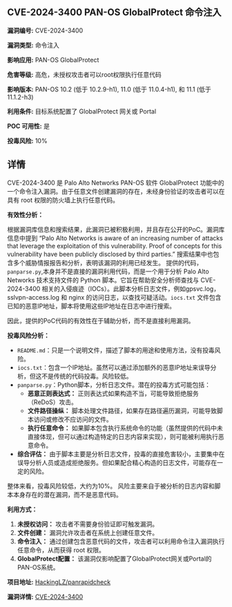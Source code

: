 ## CVE-2024-3400 PAN-OS GlobalProtect 命令注入

**漏洞编号:** CVE-2024-3400

**漏洞类型:** 命令注入

**影响应用:** PAN-OS GlobalProtect

**危害等级:** 高危，未授权攻击者可以root权限执行任意代码

**影响版本:** PAN-OS 10.2 (低于 10.2.9-h1), 11.0 (低于 11.0.4-h1), 和 11.1 (低于 11.1.2-h3)

**利用条件:** 目标系统配置了 GlobalProtect 网关或 Portal

**POC 可用性:** 是

**投毒风险:** 10%

## 详情

CVE-2024-3400 是 Palo Alto Networks PAN-OS 软件 GlobalProtect 功能中的一个命令注入漏洞。由于任意文件创建漏洞的存在，未经身份验证的攻击者可以在具有 root 权限的防火墙上执行任意代码。 

**有效性分析：**

根据漏洞库信息和搜索结果，此漏洞已被积极利用，并且存在公开的PoC。漏洞库信息中提到 “Palo Alto Networks is aware of an increasing number of attacks that leverage the exploitation of this vulnerability. Proof of concepts for this vulnerability have been publicly disclosed by third parties.”
搜索结果中也包含多个威胁情报报告和分析，表明该漏洞的利用已经发生。
提供的代码， `panparse.py`,本身并不是直接的漏洞利用代码，而是一个用于分析 Palo Alto Networks 技术支持文件的 Python 脚本。它旨在帮助安全分析师查找与 CVE-2024-3400 相关的入侵痕迹（IOCs）。此脚本分析日志文件，例如gpsvc.log，sslvpn-access.log 和 nginx 的访问日志，以查找可疑活动。`iocs.txt` 文件包含已知的恶意IP地址，脚本将使用这些IP地址在日志中进行搜索。

因此，提供的PoC代码的有效性在于辅助分析，而不是直接利用漏洞。

**投毒风险分析：**

*   `README.md`：只是一个说明文件，描述了脚本的用途和使用方法，没有投毒风险。
*   `iocs.txt`：包含一个IP地址。虽然可以通过添加额外的恶意IP地址来误导分析，但这不是传统的代码投毒。风险较低。
*   `panparse.py`：Python脚本，分析日志文件。潜在的投毒方式可能包括：
    *   **恶意正则表达式：** 正则表达式如果构造不当，可能导致拒绝服务（ReDoS）攻击。
    *   **文件路径操纵：** 脚本处理文件路径，如果存在路径遍历漏洞，可能导致脚本访问或修改不应访问的文件。
    *   **执行任意命令：** 如果脚本包含执行系统命令的功能（虽然提供的代码中未直接体现，但可以通过构造特定的日志内容来实现），则可能被利用执行恶意命令。
*   **综合评估：** 由于脚本主要是分析日志文件，投毒的直接危害较小，主要集中在误导分析人员或造成拒绝服务。但如果配合精心构造的日志文件，可能存在一定的风险。

整体来看，投毒风险较低，大约为10%。 风险主要来自于被分析的日志内容和脚本本身存在的潜在漏洞，而不是恶意代码。

**利用方式：**

1.  **未授权访问：** 攻击者不需要身份验证即可触发漏洞。
2.  **文件创建：** 漏洞允许攻击者在系统上创建任意文件。
3.  **命令注入：** 通过创建包含恶意代码的文件，攻击者可以利用命令注入漏洞执行任意命令，从而获得 root 权限。
4.  **GlobalProtect配置：** 该漏洞仅影响配置了GlobalProtect网关或Portal的PAN-OS系统。


**项目地址:** [HackingLZ/panrapidcheck](https://github.com/HackingLZ/panrapidcheck)

**漏洞详情:** [CVE-2024-3400](https://nvd.nist.gov/vuln/detail/CVE-2024-3400)